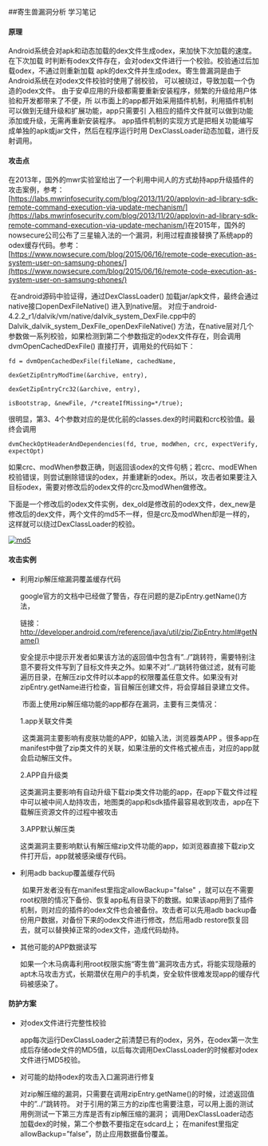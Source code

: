 ##寄生兽漏洞分析   学习笔记

#### 原理

​       Android系统会对apk和动态加载的dex文件生成odex，来加快下次加载的速度。在下次加载
时判断有odex文件存在，会对odex文件进行一个校验。校验通过后加载odex，不通过则重新加载
apk的dex文件并生成odex。寄生兽漏洞是由于Android系统在对odex文件校验时使用了弱校验，
可以被绕过，导致加载一个伪造的odex文件。
​       由于安卓应用的升级都需要重新安装程序，频繁的升级给用户体验和开发都带来了不便，所
以市面上的app都开始采用插件机制，利用插件机制可以做到无缝升级和扩展功能，app只需要引
入相应的插件文件就可以做到功能添加或升级，无需再重新安装程序。
​       app插件机制的实现方式是把相关功能编写成单独的apk或jar文件，然后在程序运行时用
DexClassLoader动态加载，进行反射调用。

#### 攻击点

​      在2013年，国外的mwr实验室给出了一个利用中间人的方式劫持app升级插件的攻击案例，参考：
[https://labs.mwrinfosecurity.com/blog/2013/11/20/applovin-ad-library-sdk-remote-command-execution-via-update-mechanism/](https://labs.mwrinfosecurity.com/blog/2013/11/20/applovin-ad-library-sdk-remote-command-execution-via-update-mechanism/)
​      在2015年，国外的nowsecure公司公布了三星输入法的一个漏洞，利用过程直接替换了系统app的odex缓存代码。参考：[https://www.nowsecure.com/blog/2015/06/16/remote-code-execution-as-system-user-on-samsung-phones/](https://www.nowsecure.com/blog/2015/06/16/remote-code-execution-as-system-user-on-samsung-phones/)

​      在android源码中验证得，通过DexClassLoader() 加载jar/apk文件，最终会通过native接口openDexFileNative() 进入到native层。
​      对应于android-4.2.2_r1/dalvik/vm/native/dalvik_system_DexFile.cpp中的Dalvik_dalvik_system_DexFile_openDexFileNative() 方法，在native层对几个参数做一系列校验，如果检测到第二个参数指定的odex文件存在，则会调用dvmOpenCachedDexFile() 直接打开，调用处的代码如下：

```
fd = dvmOpenCachedDexFile(fileName, cachedName,

dexGetZipEntryModTime(&archive, entry),

dexGetZipEntryCrc32(&archive, entry),

isBootstrap, &newFile, /*createIfMissing=*/true);
```


很明显，第3、4个参数对应的是优化前的classes.dex的时间戳和crc校验值。最终会调用

```
dvmCheckOptHeaderAndDependencies(fd, true, modWhen, crc, expectVerify, expectOpt)
```

如果crc、modWhen参数正确，则返回该odex的文件句柄；若crc、modEWhen校验错误，则尝试删除错误的odex，并重建新的odex。所以，攻击者如果要注入目标odex，需要对修改后的odex文件的crc及modWhen做修改。

​      下面是一个修改后的odex文件实例，dex_old是修改前的odex文件，dex_new是修改后的dex文件，两个文件的md5不一样，但是crc及modWhen却是一样的，这样就可以绕过DexClassLoader的校验。

[![md5](http://www.secpulse.com/wp-content/uploads/2015/07/md5.png)](http://www.secpulse.com/wp-content/uploads/2015/07/md5.png)



#### 攻击实例

- 利用zip解压缩漏洞覆盖缓存代码

  ​       google官方的文档中已经做了警告，存在问题的是ZipEntry.getName()方法，

  链接：http://developer.android.com/reference/java/util/zip/ZipEntry.html#getName()

  安全提示中提示开发者如果该方法的返回值中包含有”../”跳转符，需要特别注意不要将文件写到了目标文件夹之外。如果不对”../”跳转符做过滤，就有可能遍历目录，在解压zip文件时以本app的权限覆盖任意文件。如果没有对 zipEntry.getName进行检查，盲目解压创建文件，将会穿越目录建立文件。

  ​       市面上使用zip解压缩功能的app都存在漏洞，主要有三类情况：

  1.app关联文件类

  ​       这类漏洞主要影响有皮肤功能的APP，如输入法，浏览器类APP 。很多app在manifest中做了zip类文件的关联，如果注册的文件格式被点击，对应的app就会启动解压文件。

  2.APP自升级类

  ​       这类漏洞主要影响有自动升级下载zip类文件功能的app，在app下载文件过程中可以被中间人劫持攻击，地图类的app和sdk插件最容易收到攻击，app在下载解压资源文件的过程中被攻击

  3.APP默认解压类

  ​        这类漏洞主要影响默认有解压缩zip文件功能的app，如浏览器直接下载zip文件打开后，app就被感染缓存代码。

- 利用adb backup覆盖缓存代码

  ​       如果开发者没有在manifest里指定allowBackup="false" ，就可以在不需要root权限的情况下备份、恢复app私有目录下的数据。如果该app用到了插件机制，则对应的插件的odex文件也会被备份。攻击者可以先用adb backup备份用户数据，对备份下来的odex文件进行修改，然后用adb restore恢复回去，就可以替换掉正常的odex文件，造成代码劫持。

- 其他可能的APP数据读写

  ​        如果一个木马病毒利用root权限实施“寄生兽”漏洞攻击方式，将能实现隐蔽的apt木马攻击方式，长期潜伏在用户的手机类，安全软件很难发现app的缓存代码被感染了。


#### 防护方案

- 对odex文件进行完整性校验

  app每次运行DexClassLoader之前清楚已有的odex，另外，在odex第一次生成后存储ode文件的MD5值，以后每次调用DexClassLoader的时候都对odex文件进行MD5校验。

- 对可能的劫持odex的攻击入口漏洞进行修复

  对zip解压缩的漏洞，只需要在调用zipEntry.getName()的时候，过滤返回值中的”../”跳转符。
  对于引用的第三方的zip库也需要注意，可以用上面的测试用例测试一下第三方库是否有zip解压缩的漏洞；
  调用DexClassLoader动态加载dex的时候，第二个参数不要指定在sdcard上；
  在manifest里指定allowBackup=”false”，防止应用数据备份覆盖。